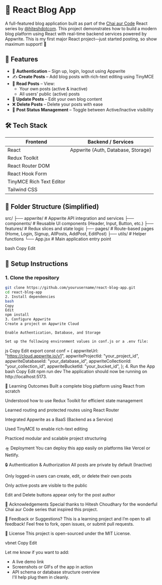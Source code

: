 # 📝 React Blog App

A full-featured blog application built as part of the [Chai aur Code](https://www.youtube.com/@chaiourcode) React series by [@hiteshdotcom](https://twitter.com/hiteshdotcom). This project demonstrates how to build a modern blog platform using React with real-time backend services powered by Appwrite. This is my first major React project—just started posting, so show maximum support! 💙

## 🚀 Features

- 🔐 **Authentication** – Sign up, login, logout using Appwrite
- ✍️ **Create Posts** – Add blog posts with rich-text editing using TinyMCE
- 📃 **Read Posts** – View:
  - Your own posts (active & inactive)
  - All users’ public (active) posts
- 🔄 **Update Posts** – Edit your own blog content
- ❌ **Delete Posts** – Delete your posts with ease
- 📄 **Post Status Management** – Toggle between Active/Inactive visibility

## 🛠️ Tech Stack

| Frontend               | Backend / Services               |
|------------------------|----------------------------------|
| React                  | Appwrite (Auth, Database, Storage) |
| Redux Toolkit          |                                  |
| React Router DOM       |                                  |
| React Hook Form        |                                  |
| TinyMCE Rich Text Editor |                                |
| Tailwind CSS           |                                  |

## 📁 Folder Structure (Simplified)

src/
├── appwrite/ # Appwrite API integration and services
├── components/ # Reusable UI components (Header, Input, Button, etc.)
├── features/ # Redux slices and state logic
├── pages/ # Route-based pages (Home, Login, Signup, AllPosts, AddPost, EditPost)
├── utils/ # Helper functions
└── App.jsx # Main application entry point

bash
Copy
Edit

## 🔧 Setup Instructions

### 1. Clone the repository

```bash
git clone https://github.com/yourusername/react-blog-app.git
cd react-blog-app
2. Install dependencies
bash
Copy
Edit
npm install
3. Configure Appwrite
Create a project on Appwrite Cloud

Enable Authentication, Database, and Storage

Set up the following environment values in conf.js or a .env file:
```
js
Copy
Edit
export const conf = {
  appwriteUrl: "https://cloud.appwrite.io/v1",
  appwriteProjectId: "your_project_id",
  appwriteDatabaseId: "your_database_id",
  appwriteCollectionId: "your_collection_id",
  appwriteBucketId: "your_bucket_id",
};
4. Run the App
bash
Copy
Edit
npm run dev
The application should now be running on http://localhost:5173.

🌱 Learning Outcomes
Built a complete blog platform using React from scratch

Understood how to use Redux Toolkit for efficient state management

Learned routing and protected routes using React Router

Integrated Appwrite as a BaaS (Backend as a Service)

Used TinyMCE to enable rich-text editing

Practiced modular and scalable project structuring

🛸 Deployment
You can deploy this app easily on platforms like Vercel or Netlify.

🔒 Authentication & Authorization
All posts are private by default (Inactive)

Only logged-in users can create, edit, or delete their own posts

Only active posts are visible to the public

Edit and Delete buttons appear only for the post author

🤝 Acknowledgements
Special thanks to Hitesh Choudhary for the wonderful Chai aur Code series that inspired this project.

💬 Feedback or Suggestions?
This is a learning project and I’m open to all feedback! Feel free to fork, open issues, or submit pull requests.

📜 License
This project is open-sourced under the MIT License.

vbnet
Copy
Edit

Let me know if you want to add:
- A live demo link
- Screenshots or GIFs of the app in action
- API schema or database structure overview  
I'll help plug them in cleanly.
